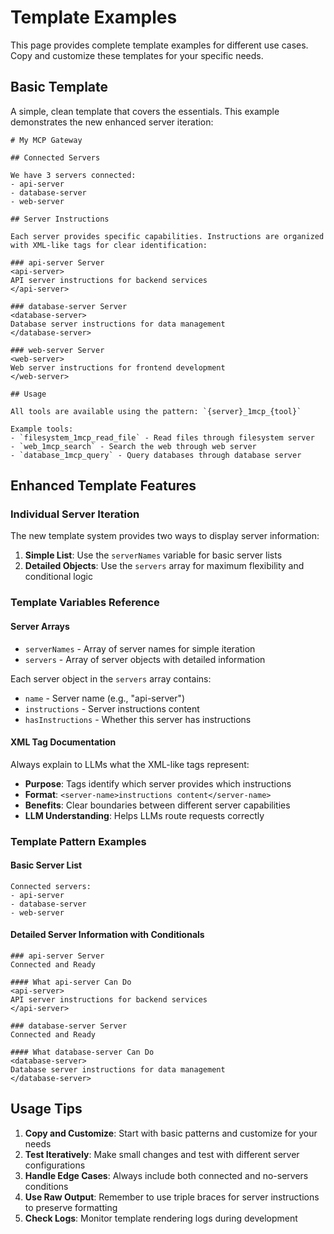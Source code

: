 # Template Examples

This page provides complete template examples for different use cases. Copy and customize these templates for your specific needs.

## Basic Template

A simple, clean template that covers the essentials. This example demonstrates the new enhanced server iteration:

```
# My MCP Gateway

## Connected Servers

We have 3 servers connected:
- api-server
- database-server
- web-server

## Server Instructions

Each server provides specific capabilities. Instructions are organized with XML-like tags for clear identification:

### api-server Server
<api-server>
API server instructions for backend services
</api-server>

### database-server Server
<database-server>
Database server instructions for data management
</database-server>

### web-server Server
<web-server>
Web server instructions for frontend development
</web-server>

## Usage

All tools are available using the pattern: `{server}_1mcp_{tool}`

Example tools:
- `filesystem_1mcp_read_file` - Read files through filesystem server
- `web_1mcp_search` - Search the web through web server
- `database_1mcp_query` - Query databases through database server
```

## Enhanced Template Features

### Individual Server Iteration

The new template system provides two ways to display server information:

1. **Simple List**: Use the `serverNames` variable for basic server lists
2. **Detailed Objects**: Use the `servers` array for maximum flexibility and conditional logic

### Template Variables Reference

#### Server Arrays

- `serverNames` - Array of server names for simple iteration
- `servers` - Array of server objects with detailed information

Each server object in the `servers` array contains:

- `name` - Server name (e.g., "api-server")
- `instructions` - Server instructions content
- `hasInstructions` - Whether this server has instructions

#### XML Tag Documentation

Always explain to LLMs what the XML-like tags represent:

- **Purpose**: Tags identify which server provides which instructions
- **Format**: `<server-name>instructions content</server-name>`
- **Benefits**: Clear boundaries between different server capabilities
- **LLM Understanding**: Helps LLMs route requests correctly

### Template Pattern Examples

#### Basic Server List

```
Connected servers:
- api-server
- database-server
- web-server
```

#### Detailed Server Information with Conditionals

```
### api-server Server
Connected and Ready

#### What api-server Can Do
<api-server>
API server instructions for backend services
</api-server>

### database-server Server
Connected and Ready

#### What database-server Can Do
<database-server>
Database server instructions for data management
</database-server>
```

## Usage Tips

1. **Copy and Customize**: Start with basic patterns and customize for your needs
2. **Test Iteratively**: Make small changes and test with different server configurations
3. **Handle Edge Cases**: Always include both connected and no-servers conditions
4. **Use Raw Output**: Remember to use triple braces for server instructions to preserve formatting
5. **Check Logs**: Monitor template rendering logs during development
